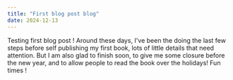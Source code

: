 ```yaml
---
title: "First blog post blog"
date: 2024-12-13
---
```


Testing first blog post ! 
Around these days, I've been the doing the last few steps before self publishing my first book, lots of little details that need attention.
But I am also glad to finish soon, to give me some closure before the new year, and to allow people to read the book over the holidays!
Fun times !
